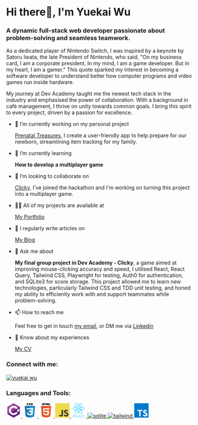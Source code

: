 

<h1>Hi there👋, I'm Yuekai Wu</h1>
<h3>A dynamic full-stack web developer passionate about problem-solving and seamless teamwork.</h3>
<p>As a dedicated player of Nintendo Switch, I was inspired by a keynote by Satoru Iwata, the late President of Nintendo, who said, "On my business card, I am a corporate president. In my mind, I am a game developer. But in my heart, I am a gamer." This quote sparked my interest in becoming a software developer to understand better how computer programs and video games run inside hardware. </p> 
<p>My journey at Dev Academy taught me the newest tech stack in the industry and emphasised the power of collaboration. With a background in café management, I thrive on unity towards common goals. I bring this spirit to every project, driven by a passion for excellence.</p>

- 🔭 I’m currently working on my personal project
  
  [Prenatal Treasures](https://github.com/sunnywoka/prenatal-treasures), I create a user-friendly app to help prepare for our newborn, streamlining item tracking for my family.
  

- 🌱 I’m currently learning
  
  **How to develop a multiplayer game**
  
- 👯 I’m looking to collaborate on
  
  [Clicky](https://github.com/matai-2023/blicky), I've joined the hackathon and I'm working on turning this project into a multiplayer game.
  

- 👨‍💻 All of my projects are available at

  [My Portfolio](https://sunnywoka.github.io/)
  

- 📝 I regularly write articles on

  [My Blog](https://sunnywoka.github.io/)
  

- 💬 Ask me about

  **My final group project in Dev Academy - Clicky**, a game aimed at improving mouse-clicking accuracy and speed, I utilised React, React Query, Tailwind CSS, Playwright for testing, Auth0 for authentication, and SQLite3 for score storage. This project allowed me to learn new technologies, particularly Tailwind CSS and TDD unit testing, and honed my ability to efficiently work with and support teammates while problem-solving.
  

- 📫 How to reach me

  Feel free to get in touch [my email](yuekaixx@outlook.com), or DM me via [Linkedin](https://www.linkedin.com/in/yuekai-wu-a26273170/)
  

- 📄 Know about my experiences

  [My CV](https://github.com/sunnywoka/sunnywoka.github.io/blob/main/cv/Yuekai%20Wu%20-%20CV.pdf)

<h3 align="left">Connect with me:</h3>
<p align="left">
<a href="https://linkedin.com/in/yuekai wu" target="blank"><img align="center" src="https://raw.githubusercontent.com/rahuldkjain/github-profile-readme-generator/master/src/images/icons/Social/linked-in-alt.svg" alt="yuekai wu" height="30" width="40" /></a>
</p>

<h3 align="left">Languages and Tools:</h3>
<p align="left"> <a href="https://www.w3schools.com/cs/" target="_blank" rel="noreferrer"> <img src="https://raw.githubusercontent.com/devicons/devicon/master/icons/csharp/csharp-original.svg" alt="csharp" width="40" height="40"/> </a> <a href="https://www.w3schools.com/css/" target="_blank" rel="noreferrer"> <img src="https://raw.githubusercontent.com/devicons/devicon/master/icons/css3/css3-original-wordmark.svg" alt="css3" width="40" height="40"/> </a> <a href="https://www.w3.org/html/" target="_blank" rel="noreferrer"> <img src="https://raw.githubusercontent.com/devicons/devicon/master/icons/html5/html5-original-wordmark.svg" alt="html5" width="40" height="40"/> </a> <a href="https://developer.mozilla.org/en-US/docs/Web/JavaScript" target="_blank" rel="noreferrer"> <img src="https://raw.githubusercontent.com/devicons/devicon/master/icons/javascript/javascript-original.svg" alt="javascript" width="40" height="40"/> </a> <a href="https://reactjs.org/" target="_blank" rel="noreferrer"> <img src="https://raw.githubusercontent.com/devicons/devicon/master/icons/react/react-original-wordmark.svg" alt="react" width="40" height="40"/> </a> <a href="https://www.sqlite.org/" target="_blank" rel="noreferrer"> <img src="https://www.vectorlogo.zone/logos/sqlite/sqlite-icon.svg" alt="sqlite" width="40" height="40"/> </a> <a href="https://tailwindcss.com/" target="_blank" rel="noreferrer"> <img src="https://www.vectorlogo.zone/logos/tailwindcss/tailwindcss-icon.svg" alt="tailwind" width="40" height="40"/> </a> <a href="https://www.typescriptlang.org/" target="_blank" rel="noreferrer"> <img src="https://raw.githubusercontent.com/devicons/devicon/master/icons/typescript/typescript-original.svg" alt="typescript" width="40" height="40"/> </a> </p>
